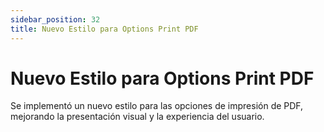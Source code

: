 ```yaml
---
sidebar_position: 32
title: Nuevo Estilo para Options Print PDF
---
```


# Nuevo Estilo para Options Print PDF

Se implementó un nuevo estilo para las opciones de impresión de PDF, mejorando la presentación visual y la experiencia del usuario.
